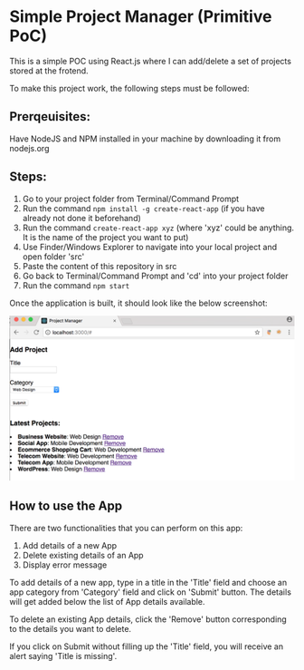 # Simple Project Manager (Primitive PoC)
This is a simple POC using React.js where I can add/delete a set of projects stored at the frotend.


To make this project work, the following steps must be followed:

## Prerqeuisites:
Have NodeJS and NPM installed in your machine by downloading it from nodejs.org

## Steps:
1. Go to your project folder from Terminal/Command Prompt
2. Run the command `npm install -g create-react-app` (if you have already not done it beforehand)
3. Run the command `create-react-app xyz` (where 'xyz' could be anything. It is the name of the project you want to put)
4. Use Finder/Windows Explorer to navigate into your local project and open folder 'src'
5. Paste the content of this repository in src
6. Go back to Terminal/Command Prompt and 'cd' into your project folder
7. Run the command `npm start`

Once the application is built, it should look like the below screenshot:

![this image](https://github.com/abir4u/simpleprojectmanager/blob/master/App_Screenshot.png?raw=true "Optional Title")

## How to use the App
There are two functionalities that you can perform on this app:
1. Add details of a new App
2. Delete existing details of an App
3. Display error message

To add details of a new app, type in a title in the 'Title' field and choose an app category from 'Category' field and click on 'Submit' button. The details will get added below the list of App details available.

To delete an existing App details, click the 'Remove' button corresponding to the details you want to delete.

If you click on Submit without filling up the 'Title' field, you will receive an alert saying 'Title is missing'.
